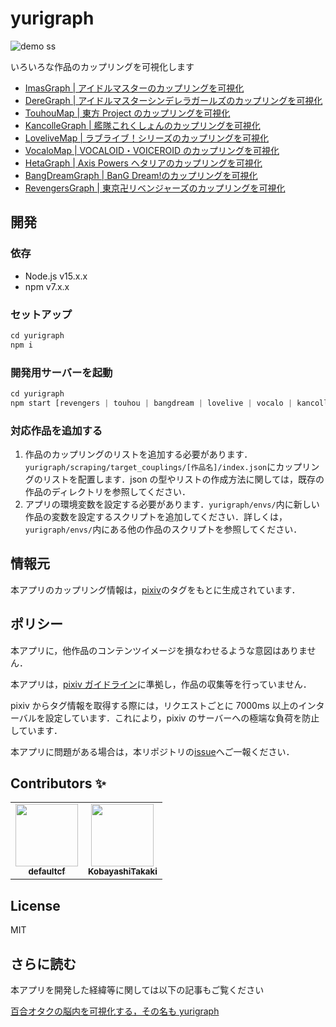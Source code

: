# yurigraph

![demo ss](https://user-images.githubusercontent.com/18525488/80941278-0e19f780-8e1d-11ea-915b-838ed7db5ff9.png)

いろいろな作品のカップリングを可視化します

- [ImasGraph | アイドルマスターのカップリングを可視化](https://sititou70.github.io/imasgraph/)
- [DereGraph | アイドルマスターシンデレラガールズのカップリングを可視化](https://sititou70.github.io/deregraph/)
- [TouhouMap | 東方 Project のカップリングを可視化](https://sititou70.github.io/touhoumap/)
- [KancolleGraph | 艦隊これくしょんのカップリングを可視化](https://sititou70.github.io/kancollegraph/)
- [LoveliveMap | ラブライブ！シリーズのカップリングを可視化](https://sititou70.github.io/lovelivemap/)
- [VocaloMap | VOCALOID・VOICEROID のカップリングを可視化](https://sititou70.github.io/vocalomap/)
- [HetaGraph | Axis Powers ヘタリアのカップリングを可視化](https://sititou70.github.io/hetagraph/)
- [BangDreamGraph | BanG Dream!のカップリングを可視化](https://sititou70.github.io/bangdreamgraph/)
- [RevengersGraph | 東京卍リベンジャーズのカップリングを可視化](https://sititou70.github.io/revengersmgraph/)

## 開発

### 依存

- Node.js v15.x.x
- npm v7.x.x

### セットアップ

```javascript
cd yurigraph
npm i
```

### 開発用サーバーを起動

```javascript
cd yurigraph
npm start [revengers | touhou | bangdream | lovelive | vocalo | kancolle | deremas | imas | hetaria]
```

### 対応作品を追加する

1. 作品のカップリングのリストを追加する必要があります．`yurigraph/scraping/target_couplings/[作品名]/index.json`にカップリングのリストを配置します．json の型やリストの作成方法に関しては，既存の作品のディレクトリを参照してください．
1. アプリの環境変数を設定する必要があります．`yurigraph/envs/`内に新しい作品の変数を設定するスクリプトを追加してください．詳しくは，`yurigraph/envs/`内にある他の作品のスクリプトを参照してください．

## 情報元

本アプリのカップリング情報は，[pixiv](https://www.pixiv.net/)のタグをもとに生成されています．

## ポリシー

本アプリに，他作品のコンテンツイメージを損なわせるような意図はありません．

本アプリは，[pixiv ガイドライン](https://www.pixiv.net/terms/?page=guideline)に準拠し，作品の収集等を行っていません．

pixiv からタグ情報を取得する際には，リクエストごとに 7000ms 以上のインターバルを設定しています．これにより，pixiv のサーバーへの極端な負荷を防止しています．

本アプリに問題がある場合は，本リポジトリの[issue](https://github.com/sititou70/yurigraph/issues)へご一報ください．

## Contributors ✨

<table>
  <tr>
    <td align="center"><a href="https://github.com/defaultcf"><img src="https://avatars.githubusercontent.com/u/15726229?v=3?s=100" width="100px;" alt=""/><br /><sub><b>defaultcf</b></sub>
    <td align="center"><a href="https://github.com/KobayashiTakaki"><img src="https://avatars.githubusercontent.com/u/18331592?v=3?s=100" width="100px;" alt=""/><br /><sub><b>KobayashiTakaki</b></sub>
  </tr>
</table>

## License

MIT

## さらに読む

本アプリを開発した経緯等に関しては以下の記事もご覧ください

[百合オタクの脳内を可視化する，その名も yurigraph](https://sititou70.github.io/%E7%99%BE%E5%90%88%E3%82%AA%E3%82%BF%E3%82%AF%E3%81%AE%E8%84%B3%E5%86%85%E3%82%92%E5%8F%AF%E8%A6%96%E5%8C%96%E3%81%99%E3%82%8B%EF%BC%8C%E3%81%9D%E3%81%AE%E5%90%8D%E3%82%82yurigraph/)
